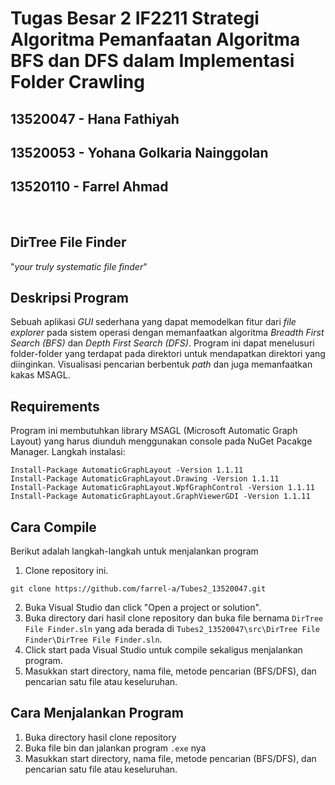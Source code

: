 # Tugas Besar 2 IF2211 Strategi Algoritma Pemanfaatan Algoritma BFS dan DFS dalam Implementasi Folder Crawling

## 13520047 - Hana Fathiyah
## 13520053 - Yohana Golkaria Nainggolan
## 13520110 - Farrel Ahmad

<br>

## DirTree File Finder
"_your truly systematic file finder_"

## Deskripsi Program
Sebuah aplikasi _GUI_ sederhana yang dapat memodelkan fitur dari _file explorer_ pada sistem operasi dengan memanfaatkan algoritma _Breadth First Search (BFS)_ dan _Depth First Search (DFS)_. Program ini dapat menelusuri folder-folder yang terdapat pada direktori untuk mendapatkan direktori yang diinginkan. Visualisasi pencarian berbentuk _path_ dan juga memanfaatkan kakas MSAGL.

## Requirements
Program ini membutuhkan library MSAGL (Microsoft Automatic Graph Layout) yang harus diunduh menggunakan console pada NuGet Pacakge Manager.
Langkah instalasi:
```
Install-Package AutomaticGraphLayout -Version 1.1.11
Install-Package AutomaticGraphLayout.Drawing -Version 1.1.11
Install-Package AutomaticGraphLayout.WpfGraphControl -Version 1.1.11
Install-Package AutomaticGraphLayout.GraphViewerGDI -Version 1.1.11
```

## Cara Compile
Berikut adalah langkah-langkah untuk menjalankan program
1. Clone repository ini.
```
git clone https://github.com/farrel-a/Tubes2_13520047.git
```

2. Buka Visual Studio dan click "Open a project or solution".
3. Buka directory dari hasil clone repository dan buka file bernama `DirTree File Finder.sln` yang ada berada di `Tubes2_13520047\src\DirTree File Finder\DirTree File Finder.sln`.
4. Click start pada Visual Studio untuk compile sekaligus menjalankan program.
5. Masukkan start directory, nama file, metode pencarian (BFS/DFS), dan pencarian satu file atau keseluruhan.

## Cara Menjalankan Program
1. Buka directory hasil clone repository
2. Buka file bin dan jalankan program `.exe` nya
3. Masukkan start directory, nama file, metode pencarian (BFS/DFS), dan pencarian satu file atau keseluruhan.